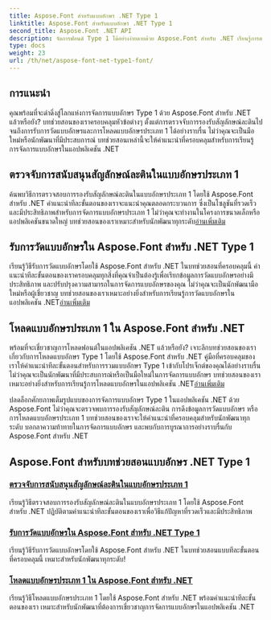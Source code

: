 ```yaml
---
title: Aspose.Font สำหรับแบบอักษร .NET Type 1
linktitle: Aspose.Font สำหรับแบบอักษร .NET Type 1
second_title: Aspose.Font .NET API
description: จัดการฟอนต์ Type 1 ได้อย่างง่ายดายด้วย Aspose.Font สำหรับ .NET เรียนรู้การตรวจจับการรองรับสัญลักษณ์ละติน รับการวัดแบบอักษร และโหลดแบบอักษรประเภท 1 ได้อย่างราบรื่น
type: docs
weight: 23
url: /th/net/aspose-font-net-type1-font/
---
```

## การแนะนำ

คุณพร้อมที่จะดำดิ่งสู่โลกแห่งการจัดการแบบอักษร Type 1 ด้วย Aspose.Font สำหรับ .NET แล้วหรือยัง? บทช่วยสอนของเราครอบคลุมหัวข้อต่างๆ ตั้งแต่การตรวจจับการรองรับสัญลักษณ์ละตินไปจนถึงการรับการวัดแบบอักษรและการโหลดแบบอักษรประเภท 1 ได้อย่างราบรื่น ไม่ว่าคุณจะเป็นมือใหม่หรือนักพัฒนาที่มีประสบการณ์ บทช่วยสอนเหล่านี้จะให้คำแนะนำที่ครอบคลุมสำหรับการเรียนรู้การจัดการแบบอักษรในแอปพลิเคชัน .NET

## ตรวจจับการสนับสนุนสัญลักษณ์ละตินในแบบอักษรประเภท 1

ค้นพบวิธีการตรวจสอบการรองรับสัญลักษณ์ละตินในแบบอักษรประเภท 1 โดยใช้ Aspose.Font สำหรับ .NET คำแนะนำทีละขั้นตอนของเราจะแนะนำคุณตลอดกระบวนการ ซึ่งเป็นโซลูชันที่รวดเร็วและมีประสิทธิภาพสำหรับการจัดการแบบอักษรประเภท 1 ไม่ว่าคุณจะทำงานในโครงการขนาดเล็กหรือแอปพลิเคชันขนาดใหญ่ บทช่วยสอนของเราเหมาะสำหรับนักพัฒนาทุกระดับ[อ่านเพิ่มเติม](./detect-latin-symbols-support-type1-fonts/)

## รับการวัดแบบอักษรใน Aspose.Font สำหรับ .NET Type 1

 เรียนรู้วิธีรับการวัดแบบอักษรโดยใช้ Aspose.Font สำหรับ .NET ในบทช่วยสอนที่ครอบคลุมนี้ คำแนะนำทีละขั้นตอนของเราครอบคลุมทุกสิ่งที่คุณจำเป็นต้องรู้เพื่อเรียกข้อมูลการวัดแบบอักษรอย่างมีประสิทธิภาพ และปรับปรุงความสามารถในการจัดการแบบอักษรของคุณ ไม่ว่าคุณจะเป็นนักพัฒนามือใหม่หรือผู้เชี่ยวชาญ บทช่วยสอนของเราเหมาะอย่างยิ่งสำหรับการเรียนรู้การวัดแบบอักษรในแอปพลิเคชัน .NET[อ่านเพิ่มเติม](./get-font-metrics-aspose-font-net-type1/)

## โหลดแบบอักษรประเภท 1 ใน Aspose.Font สำหรับ .NET

พร้อมที่จะเชี่ยวชาญการโหลดฟอนต์ในแอปพลิเคชัน .NET แล้วหรือยัง? เจาะลึกบทช่วยสอนของเราเกี่ยวกับการโหลดแบบอักษร Type 1 โดยใช้ Aspose.Font สำหรับ .NET คู่มือที่ครอบคลุมของเราให้คำแนะนำทีละขั้นตอนสำหรับการรวมแบบอักษร Type 1 เข้ากับโปรเจ็กต์ของคุณได้อย่างราบรื่น ไม่ว่าคุณจะเป็นนักพัฒนาที่มีประสบการณ์หรือเป็นมือใหม่ในการจัดการแบบอักษร บทช่วยสอนของเราเหมาะอย่างยิ่งสำหรับการเรียนรู้การโหลดแบบอักษรในแอปพลิเคชัน .NET[อ่านเพิ่มเติม](./load-type1-fonts-aspose-font-net/)

ปลดล็อกศักยภาพเต็มรูปแบบของการจัดการแบบอักษร Type 1 ในแอปพลิเคชัน .NET ด้วย Aspose.Font ไม่ว่าคุณจะตรวจพบการรองรับสัญลักษณ์ละติน การดึงข้อมูลการวัดแบบอักษร หรือการโหลดแบบอักษรประเภท 1 บทช่วยสอนของเราจะให้คำแนะนำที่ครอบคลุมสำหรับนักพัฒนาทุกระดับ บอกลาความท้าทายในการจัดการแบบอักษร และพบกับการบูรณาการอย่างราบรื่นกับ Aspose.Font สำหรับ .NET 
## Aspose.Font สำหรับบทช่วยสอนแบบอักษร .NET Type 1
### [ตรวจจับการสนับสนุนสัญลักษณ์ละตินในแบบอักษรประเภท 1](./detect-latin-symbols-support-type1-fonts/)
เรียนรู้วิธีตรวจสอบการรองรับสัญลักษณ์ละตินในแบบอักษรประเภท 1 โดยใช้ Aspose.Font สำหรับ .NET ปฏิบัติตามคำแนะนำทีละขั้นตอนของเราเพื่อวิธีแก้ปัญหาที่รวดเร็วและมีประสิทธิภาพ
### [รับการวัดแบบอักษรใน Aspose.Font สำหรับ .NET Type 1](./get-font-metrics-aspose-font-net-type1/)
เรียนรู้วิธีรับการวัดแบบอักษรโดยใช้ Aspose.Font สำหรับ .NET ในบทช่วยสอนแบบทีละขั้นตอนที่ครอบคลุมนี้ เหมาะสำหรับนักพัฒนาทุกระดับ!
### [โหลดแบบอักษรประเภท 1 ใน Aspose.Font สำหรับ .NET](./load-type1-fonts-aspose-font-net/)
เรียนรู้วิธีโหลดแบบอักษรประเภท 1 โดยใช้ Aspose.Font สำหรับ .NET พร้อมคำแนะนำทีละขั้นตอนของเรา เหมาะสำหรับนักพัฒนาที่ต้องการเชี่ยวชาญการจัดการแบบอักษรในแอปพลิเคชัน .NET